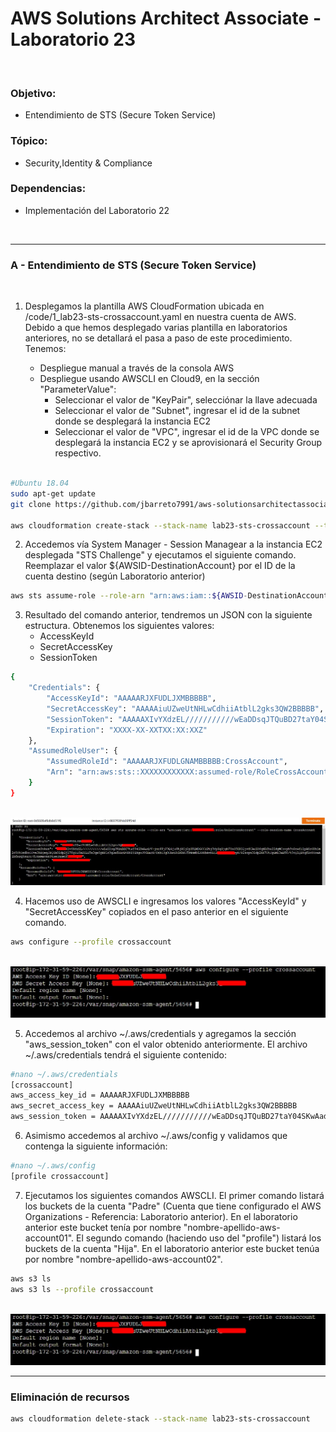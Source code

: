 # AWS Solutions Architect Associate - Laboratorio 23

<br>

### Objetivo: 
* Entendimiento de STS (Secure Token Service)

### Tópico:
* Security,Identity & Compliance

### Dependencias:
* Implementación del Laboratorio 22

<br>

---

### A - Entendimiento de STS (Secure Token Service)

<br>

1. Desplegamos la plantilla AWS CloudFormation ubicada en /code/1_lab23-sts-crossaccount.yaml en nuestra cuenta de AWS. Debido a que hemos desplegado varias plantilla en laboratorios anteriores, no se detallará el pasa a paso de este procedimiento. Tenemos:

    * Despliegue manual a través de la consola AWS
    * Despliegue usando AWSCLI en Cloud9, en la sección "ParameterValue": 
        * Seleccionar el valor de "KeyPair", selecciónar la llave adecuada
        * Seleccionar el valor de "Subnet", ingresar el id de la subnet donde se desplegará la instancia EC2
        * Seleccionar el valor de "VPC", ingresar el id de la VPC donde se desplegará la instancia EC2 y se aprovisionará el Security Group respectivo.

```bash

#Ubuntu 18.04
sudo apt-get update
git clone https://github.com/jbarreto7991/aws-solutionsarchitectassociate.git

aws cloudformation create-stack --stack-name lab23-sts-crossaccount --template-body file://~/environment/aws-solutionsarchitectassociate/Lab-23/code/1_lab23-sts-crossaccount.yaml --parameters ParameterKey=KeyPair,ParameterValue="aws-solutionsarchitectassociate" ParameterKey=Subnet,ParameterValue="subnet-29b70f18"  ParameterKey=VPC,ParameterValue="vpc-dd59d8a0" --capabilities CAPABILITY_IAM
```

2. Accedemos vía System Manager - Session Managear a la instancia EC2 desplegada "STS Challenge" y ejecutamos el siguiente comando. Reemplazar el valor ${AWSID-DestinationAccount} por el ID de la cuenta destino (según Laboratorio anterior)

```bash
aws sts assume-role --role-arn "arn:aws:iam::${AWSID-DestinationAccount}:role/RoleCrossAccount" --role-session-name CrossAccount
```

3. Resultado del comando anterior, tendremos un JSON con la siguiente estructura. Obtenemos los siguientes valores:
    * AccessKeyId
    * SecretAccessKey
    * SessionToken

```bash
{
    "Credentials": {
        "AccessKeyId": "AAAAARJXFUDLJXMBBBBB",
        "SecretAccessKey": "AAAAAiuUZweUtNHLwCdhiiAtblL2gks3QW2BBBBB",
        "SessionToken": "AAAAAXIvYXdzEL///////////wEaDDsqJTQuBD27taY04SKwAad/V+jmcFFjF3Q4jzUhjXSjDyHTQMDGCCiPbj3dyHqHjgh7YxO3HKSQjvfCAelR6qMBfbe2IdgWCssyb9sPrwfi1pAKrORhSm2BBBBBxdbrJJve3kPQwqJPQYA01dp2j178giG9AFKLZ5x3qe0gWP1r9qSefXGrBVFNZYZNgoJ86HarP/ZnhiYg0JAoSk1KkFJ5hWnMblPPRbAvNHiBpBXNRWGitoyN/K2zopn31dp2KK7UtJgGMi3aB58/t9cQlQEtqfZoTOsaAlbfRsq9suUY/fJzRMaVnn9tSeCnKM6f79CCCCC=",
        "Expiration": "XXXX-XX-XXTXX:XX:XXZ"
    },
    "AssumedRoleUser": {
        "AssumedRoleId": "AAAAARJXFUDLGNAMBBBBB:CrossAccount",
        "Arn": "arn:aws:sts::XXXXXXXXXXXX:assumed-role/RoleCrossAccount/CrossAccount"
    }
}
```

<br>

<img src="images/Lab23_01.jpg">

<br>

4. Hacemos uso de AWSCLI e ingresamos los valores "AccessKeyId" y "SecretAccessKey" copiados en el paso anterior en el siguiente comando.

```bash
aws configure --profile crossaccount
```
<br>

<img src="images/Lab23_02.jpg">

<br>

5. Accedemos al archivo ~/.aws/credentials y agregamos la sección "aws_session_token" con el valor obtenido anteriormente. El archivo ~/.aws/credentials tendrá el siguiente contenido:

```bash
#nano ~/.aws/credentials
[crossaccount]
aws_access_key_id = AAAAARJXFUDLJXMBBBBB
aws_secret_access_key = AAAAAiuUZweUtNHLwCdhiiAtblL2gks3QW2BBBBB
aws_session_token = AAAAAXIvYXdzEL///////////wEaDDsqJTQuBD27taY04SKwAad/V+jmcFFjF3Q4jzUhjXSjDyHTQMDGCCiPbj3dyHqHjgh7YxO3HKSQjvfCAelR6qMBfbe2IdgWCssyb9sPrwfi1pAKrORhSm2BBBBBxdbrJJve3kPQwqJPQYA01dp2j178giG9AFKLZ5x3qe0gWP1r9qSefXGrBVFNZYZNgoJ86HarP/ZnhiYg0JAoSk1KkFJ5hWnMblPPRbAvNHiBpBXNRWGitoyN/K2zopn31dp2KK7UtJgGMi3aB58/t9cQlQEtqfZoTOsaAlbfRsq9suUY/fJzRMaVnn9tSeCnKM6f79CCCCC=
```

6. Asimismo accedemos al archivo ~/.aws/config y validamos que contenga la siguiente información:

```bash
#nano ~/.aws/config
[profile crossaccount]
```

7. Ejecutamos los siguientes comandos AWSCLI. El primer comando listará los buckets de la cuenta "Padre" (Cuenta que tiene configurado el AWS Organizations - Referencia: Laboratorio anterior). En el laboratorio anterior este bucket tenía por nombre "nombre-apellido-aws-account01". El segundo comando (haciendo uso del "profile") listará los buckets de la cuenta "Hija". En el laboratorio anterior este bucket tenúa por nombre "nombre-apellido-aws-account02".

```bash
aws s3 ls
aws s3 ls --profile crossaccount
```
<br>

<img src="images/Lab23_02.jpg">

<br>

---

### Eliminación de recursos

```bash
aws cloudformation delete-stack --stack-name lab23-sts-crossaccount
```
